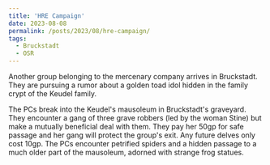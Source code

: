 ```yaml
---
title: 'HRE Campaign'
date: 2023-08-08
permalink: /posts/2023/08/hre-campaign/
tags:
  - Bruckstadt
  - OSR
---
```



Another group belonging to the mercenary company arrives in Bruckstadt. They are pursuing a rumor about a golden toad idol hidden in the family crypt of the Keudel family.

The PCs break into the Keudel's mausoleum in Bruckstadt's graveyard. They encounter a gang of three grave robbers (led by the woman Stine) but make a mutually beneficial deal with them. They pay her 50gp for safe passage and her gang will protect the group's exit. Any future delves only cost 10gp.
The PCs encounter petrified spiders and a hidden passage to a much older part of the mausoleum, adorned with strange frog statues.

